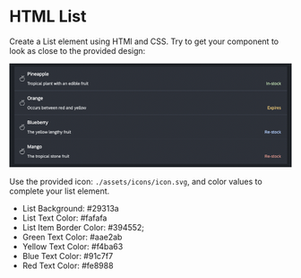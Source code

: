 # HTML List

Create a List element using HTMl and CSS.  Try to get your component to look as close to the provided design:

![List Element](./assets/list_element.png)

Use the provided icon: `./assets/icons/icon.svg`, and color values to complete your list element.

* List Background: #29313a
* List Text Color: #fafafa
* List Item Border Color: #394552;
* Green Text Color: #aae2ab
* Yellow Text Color: #f4ba63
* Blue Text Color: #91c7f7
* Red Text Color: #fe8988
